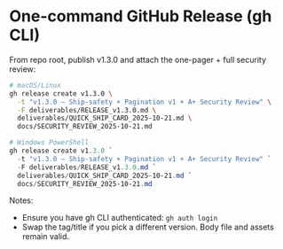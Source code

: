 # One-command GitHub Release (gh CLI)

From repo root, publish v1.3.0 and attach the one-pager + full security review:

```bash
# macOS/Linux
gh release create v1.3.0 \
  -t "v1.3.0 – Ship-safety + Pagination v1 + A+ Security Review" \
  -F deliverables/RELEASE_v1.3.0.md \
  deliverables/QUICK_SHIP_CARD_2025-10-21.md \
  docs/SECURITY_REVIEW_2025-10-21.md
```

```powershell
# Windows PowerShell
gh release create v1.3.0 `
  -t "v1.3.0 – Ship-safety + Pagination v1 + A+ Security Review" `
  -F deliverables/RELEASE_v1.3.0.md `
  deliverables/QUICK_SHIP_CARD_2025-10-21.md `
  docs/SECURITY_REVIEW_2025-10-21.md
```

Notes:

- Ensure you have gh CLI authenticated: `gh auth login`
- Swap the tag/title if you pick a different version. Body file and assets remain valid.
